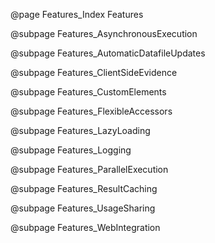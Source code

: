 @page Features_Index Features

@subpage Features_AsynchronousExecution

@subpage Features_AutomaticDatafileUpdates

@subpage Features_ClientSideEvidence

@subpage Features_CustomElements

@subpage Features_FlexibleAccessors

@subpage Features_LazyLoading

@subpage Features_Logging

@subpage Features_ParallelExecution

@subpage Features_ResultCaching

@subpage Features_UsageSharing

@subpage Features_WebIntegration

